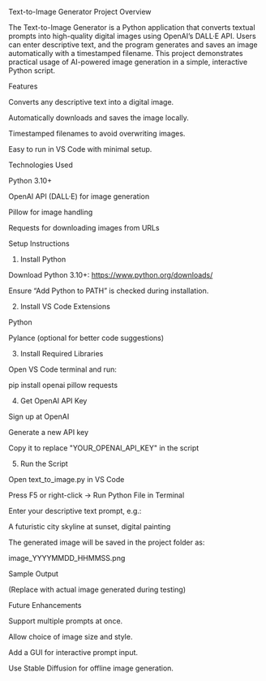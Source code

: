 Text-to-Image Generator
Project Overview

The Text-to-Image Generator is a Python application that converts textual prompts into high-quality digital images using OpenAI’s DALL·E API. Users can enter descriptive text, and the program generates and saves an image automatically with a timestamped filename. This project demonstrates practical usage of AI-powered image generation in a simple, interactive Python script.

Features

Converts any descriptive text into a digital image.

Automatically downloads and saves the image locally.

Timestamped filenames to avoid overwriting images.

Easy to run in VS Code with minimal setup.

Technologies Used

Python 3.10+

OpenAI API (DALL·E) for image generation

Pillow for image handling

Requests for downloading images from URLs

Setup Instructions
1. Install Python

Download Python 3.10+: https://www.python.org/downloads/

Ensure “Add Python to PATH” is checked during installation.

2. Install VS Code Extensions

Python

Pylance (optional for better code suggestions)

3. Install Required Libraries

Open VS Code terminal and run:

pip install openai pillow requests

4. Get OpenAI API Key

Sign up at OpenAI

Generate a new API key

Copy it to replace "YOUR_OPENAI_API_KEY" in the script

5. Run the Script

Open text_to_image.py in VS Code

Press F5 or right-click → Run Python File in Terminal

Enter your descriptive text prompt, e.g.:

A futuristic city skyline at sunset, digital painting


The generated image will be saved in the project folder as:

image_YYYYMMDD_HHMMSS.png

Sample Output


(Replace with actual image generated during testing)

Future Enhancements

Support multiple prompts at once.

Allow choice of image size and style.

Add a GUI for interactive prompt input.

Use Stable Diffusion for offline image generation.
